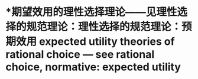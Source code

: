 # \*期望效用的理性选择理论——见理性选择的规范理论：理性选择的规范理论：预期效用 expected utility theories of rational choice — see rational choice, normative: expected utility


